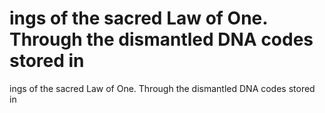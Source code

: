 # ings of the sacred Law of One. Through the dismantled DNA codes stored in

ings of the sacred Law of One. Through the dismantled DNA codes stored in